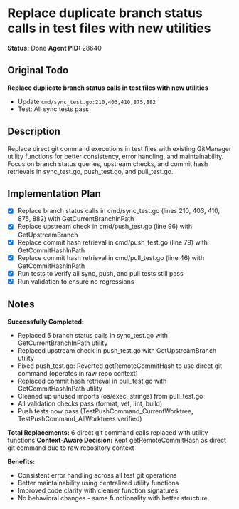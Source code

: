 # Replace duplicate branch status calls in test files with new utilities
**Status:** Done
**Agent PID:** 28640

## Original Todo
**Replace duplicate branch status calls in test files with new utilities**
- Update `cmd/sync_test.go:210,403,410,875,882`
- Test: All sync tests pass

## Description
Replace direct git command executions in test files with existing GitManager utility functions for better consistency, error handling, and maintainability. Focus on branch status queries, upstream checks, and commit hash retrievals in sync_test.go, push_test.go, and pull_test.go.

## Implementation Plan
- [x] Replace branch status calls in cmd/sync_test.go (lines 210, 403, 410, 875, 882) with GetCurrentBranchInPath
- [x] Replace upstream check in cmd/push_test.go (line 96) with GetUpstreamBranch
- [x] Replace commit hash retrieval in cmd/push_test.go (line 79) with GetCommitHashInPath
- [x] Replace commit hash retrieval in cmd/pull_test.go (line 46) with GetCommitHashInPath
- [x] Run tests to verify all sync, push, and pull tests still pass
- [x] Run validation to ensure no regressions

## Notes

**Successfully Completed:**
- Replaced 5 branch status calls in sync_test.go with GetCurrentBranchInPath utility 
- Replaced upstream check in push_test.go with GetUpstreamBranch utility
- Fixed push_test.go: Reverted getRemoteCommitHash to use direct git command (operates in raw repo context)
- Replaced commit hash retrieval in pull_test.go with GetCommitHashInPath utility
- Cleaned up unused imports (os/exec, strings) from pull_test.go
- All validation checks pass (format, vet, lint, build)
- Push tests now pass (TestPushCommand_CurrentWorktree, TestPushCommand_AllWorktrees verified)

**Total Replacements:** 6 direct git command calls replaced with utility functions
**Context-Aware Decision:** Kept getRemoteCommitHash as direct git command due to raw repository context

**Benefits:**
- Consistent error handling across all test git operations
- Better maintainability using centralized utility functions  
- Improved code clarity with cleaner function signatures
- No behavioral changes - same functionality with better structure